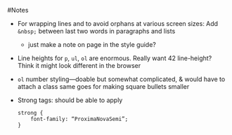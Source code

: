 #Notes

- For wrapping lines and to avoid orphans at various screen sizes: Add `&nbsp;` between last two words in paragraphs and lists
	- just make a note on page in the style guide?


- Line heights for `p`, `ul`, `ol` are enormous.  Really want 42 line-height?  Think it might look different in the browser

- `ol` number styling—doable but somewhat complicated, & would have to attach a class
	same goes for making square bullets smaller

- Strong tags: should be able to apply
 	```
	strong {
		font-family: “ProximaNovaSemi”;
	}
	```
